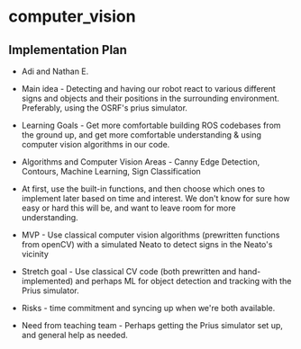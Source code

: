 # computer_vision

## Implementation Plan

* Adi and Nathan E.

* Main idea - Detecting and having our robot react to various different signs and objects and their positions in the surrounding environment. Preferably, using the OSRF's prius simulator.

* Learning Goals - Get more comfortable building ROS codebases from the ground up, and get more comfortable understanding & using computer vision algorithms in our code.

* Algorithms and Computer Vision Areas - Canny Edge Detection, Contours, Machine Learning, Sign Classification

* At first, use the built-in functions, and then choose which ones to implement later based on time and interest. We don't know for sure how easy or hard this will be, and want to leave room for more understanding.

* MVP - Use classical computer vision algorithms (prewritten functions from openCV) with a simulated Neato to detect signs in the Neato's vicinity

* Stretch goal - Use classical CV code (both prewritten and hand-implemented) and perhaps ML for object detection and tracking with the Prius simulator.  

* Risks - time commitment and syncing up when we're both available.

* Need from teaching team - Perhaps getting the Prius simulator set up, and general help as needed.

